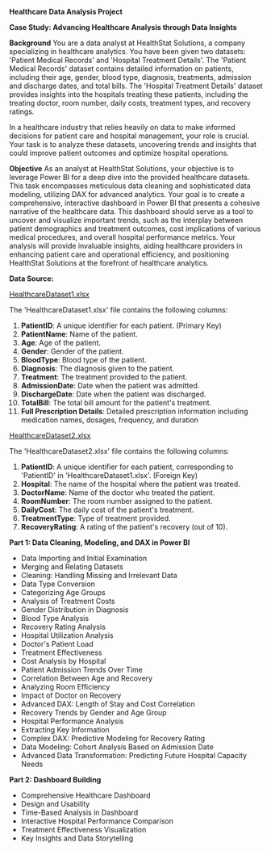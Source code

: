 **Healthcare Data Analysis Project**

**Case Study: Advancing Healthcare Analysis through Data Insights**


**Background**
You are a data analyst at HealthStat Solutions, a company specializing in healthcare analytics. You have been given two datasets: 'Patient Medical Records' and 'Hospital Treatment Details'. The 'Patient Medical Records' dataset contains detailed information on patients, including their age, gender, blood type, diagnosis, treatments, admission and discharge dates, and total bills. The 'Hospital Treatment Details' dataset provides insights into the hospitals treating these patients, including the treating doctor, room number, daily costs, treatment types, and recovery ratings.

In a healthcare industry that relies heavily on data to make informed decisions for patient care and hospital management, your role is crucial. Your task is to analyze these datasets, uncovering trends and insights that could improve patient outcomes and optimize hospital operations.


**Objective**
As an analyst at HealthStat Solutions, your objective is to leverage Power BI for a deep dive into the provided healthcare datasets. This task encompasses meticulous data cleaning and sophisticated data modeling, utilizing DAX for advanced analytics. Your goal is to create a comprehensive, interactive dashboard in Power BI that presents a cohesive narrative of the healthcare data. This dashboard should serve as a tool to uncover and visualize important trends, such as the interplay between patient demographics and treatment outcomes, cost implications of various medical procedures, and overall hospital performance metrics. Your analysis will provide invaluable insights, aiding healthcare providers in enhancing patient care and operational efficiency, and positioning HealthStat Solutions at the forefront of healthcare analytics.


**Data Source:**

[HealthcareDataset1.xlsx](https://prod-files-secure.s3.us-west-2.amazonaws.com/d1e1bc70-9ede-4c69-84fd-42c5605803a0/f612ea2d-d0ea-4f03-9d9e-056baa3a6658/HealthcareDataset1.xlsx)

The 'HealthcareDataset1.xlsx' file contains the following columns:
1. **PatientID**: A unique identifier for each patient. (Primary Key)
2. **PatientName**: Name of the patient.
3. **Age**: Age of the patient.
4. **Gender**: Gender of the patient.
5. **BloodType**: Blood type of the patient.
6. **Diagnosis**: The diagnosis given to the patient.
7. **Treatment**: The treatment provided to the patient.
8. **AdmissionDate**: Date when the patient was admitted.
9. **DischargeDate**: Date when the patient was discharged.
10. **TotalBill**: The total bill amount for the patient's treatment.
11. **Full Prescription Details**: Detailed prescription information including medication names, dosages, frequency, and duration

[HealthcareDataset2.xlsx](https://prod-files-secure.s3.us-west-2.amazonaws.com/d1e1bc70-9ede-4c69-84fd-42c5605803a0/78856dc5-afc4-4b4d-a42d-f75a0affd3d7/HealthcareDataset2.xlsx)

The 'HealthcareDataset2.xlsx' file contains the following columns:
1. **PatientID**: A unique identifier for each patient, corresponding to 'PatientID' in 'HealthcareDataset1.xlsx'. (Foreign Key)
2. **Hospital**: The name of the hospital where the patient was treated.
3. **DoctorName**: Name of the doctor who treated the patient.
4. **RoomNumber**: The room number assigned to the patient.
5. **DailyCost**: The daily cost of the patient's treatment.
6. **TreatmentType**: Type of treatment provided.
7. **RecoveryRating**: A rating of the patient's recovery (out of 10).


**Part 1: Data Cleaning, Modeling, and DAX in Power BI**
- Data Importing and Initial Examination
- Merging and Relating Datasets
- Cleaning: Handling Missing and Irrelevant Data
- Data Type Conversion
- Categorizing Age Groups
- Analysis of Treatment Costs
- Gender Distribution in Diagnosis
- Blood Type Analysis
- Recovery Rating Analysis
- Hospital Utilization Analysis
- Doctor's Patient Load
- Treatment Effectiveness
- Cost Analysis by Hospital
- Patient Admission Trends Over Time
- Correlation Between Age and Recovery
- Analyzing Room Efficiency
- Impact of Doctor on Recovery
- Advanced DAX: Length of Stay and Cost Correlation
- Recovery Trends by Gender and Age Group
- Hospital Performance Analysis
- Extracting Key Information
- Complex DAX: Predictive Modeling for Recovery Rating
- Data Modeling: Cohort Analysis Based on Admission Date
- Advanced Data Transformation: Predicting Future Hospital Capacity Needs

  
**Part 2: Dashboard Building**
- Comprehensive Healthcare Dashboard
- Design and Usability
- Time-Based Analysis in Dashboard
- Interactive Hospital Performance Comparison
- Treatment Effectiveness Visualization
- Key Insights and Data Storytelling

